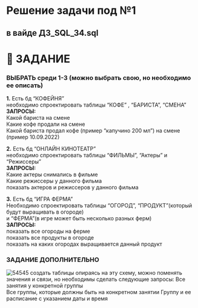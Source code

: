 # Решение задачи под №1
<h2>в вайде <b>ДЗ_SQL_34.sql</b></h2>
<h1> 📖 ЗАДАНИЕ</h1>
<h3>ВЫБРАТЬ среди 1-3 (можно выбрать свою, но необходимо ее описать)</h3>
 
<b>1.</b> Есть бд “КОФЕЙНЯ”<br>
необходимо спроектировать таблицы “КОФЕ” , “БАРИСТА”, “СМЕНА” <br>
<b>ЗАПРОСЫ:</b><br>
Какой бариста на смене<br>
Какие кофе продали на смене<br>
Какой бариста продал кофе (пример “капучино 200 мл”) на смене (пример 10.09.2022)

<b>2.</b> Есть бд “ОНЛАЙН КИНОТЕАТР”<br>
необходимо спроектировать таблицы “ФИЛЬМЫ”, “Актеры” и “Режиссеры”<br>
<b>ЗАПРОСЫ:</b><br>
Какие актеры снимались в фильме<br>
Какие режиссеры у данного фильма<br>
показать актеров и режиссеров у данного фильма<br>

<b>3.</b> Есть бд “ИГРА ФЕРМА”<br>
Необходимо спроектировать таблицы “ОГОРОД”, “ПРОДУКТ”(который будут выращивать в огороде) <br>
и “ФЕРМА”(в игре может быть несколько разных ферм) <br>
<b>ЗАПРОСЫ:</b><br>
показать все огороды на ферме<br>
показать все продукты в огороде<br>
показать на каких огородах выращивается данный продукт <br>

<h3>ЗАДАНИЕ ДОПОЛНИТЕЛЬНО</h3>

![54545](https://github.com/serdj1984/PY/assets/139622188/6789607a-2ecf-4c42-aaf7-329e07c9838d)
создать таблицы опираясь на эту схему, можно поменять значения и связи, но необходимы сделать следующие запросы:
Все занятия у конкретной группы  
Все группы, которые должны быть на конкретном занятии 
Группу и ее расписание с указанием даты и время 


